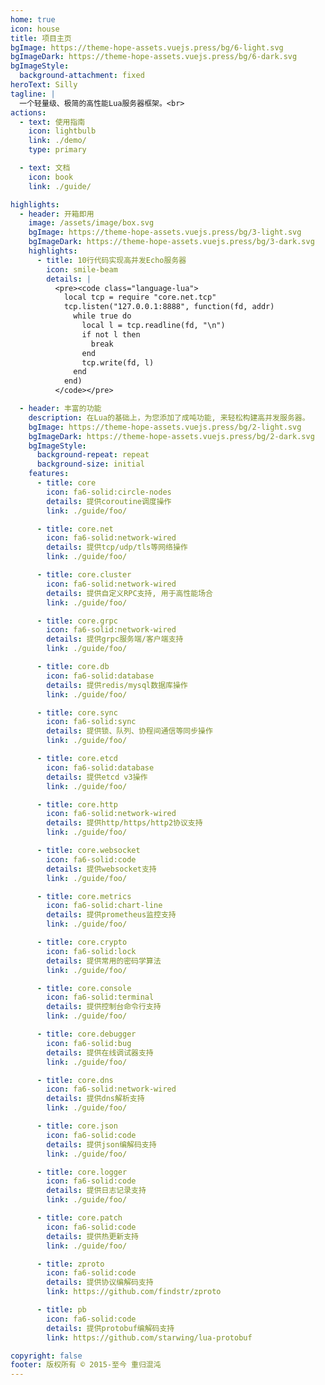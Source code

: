 ```yaml
---
home: true
icon: house
title: 项目主页
bgImage: https://theme-hope-assets.vuejs.press/bg/6-light.svg
bgImageDark: https://theme-hope-assets.vuejs.press/bg/6-dark.svg
bgImageStyle:
  background-attachment: fixed
heroText: Silly
tagline: |
  一个轻量级、极简的高性能Lua服务器框架。<br>
actions:
  - text: 使用指南
    icon: lightbulb
    link: ./demo/
    type: primary

  - text: 文档
    icon: book
    link: ./guide/

highlights:
  - header: 开箱即用
    image: /assets/image/box.svg
    bgImage: https://theme-hope-assets.vuejs.press/bg/3-light.svg
    bgImageDark: https://theme-hope-assets.vuejs.press/bg/3-dark.svg
    highlights:
      - title: 10行代码实现高并发Echo服务器
        icon: smile-beam
        details: |
          <pre><code class="language-lua">
            local tcp = require "core.net.tcp"
            tcp.listen("127.0.0.1:8888", function(fd, addr)
              while true do
                local l = tcp.readline(fd, "\n")
                if not l then
                  break
                end
                tcp.write(fd, l)
              end
            end)
          </code></pre>

  - header: 丰富的功能
    description: 在Lua的基础上，为您添加了成吨功能, 来轻松构建高并发服务器。
    bgImage: https://theme-hope-assets.vuejs.press/bg/2-light.svg
    bgImageDark: https://theme-hope-assets.vuejs.press/bg/2-dark.svg
    bgImageStyle:
      background-repeat: repeat
      background-size: initial
    features:
      - title: core
        icon: fa6-solid:circle-nodes
        details: 提供coroutine调度操作
        link: ./guide/foo/

      - title: core.net
        icon: fa6-solid:network-wired
        details: 提供tcp/udp/tls等网络操作
        link: ./guide/foo/

      - title: core.cluster
        icon: fa6-solid:network-wired
        details: 提供自定义RPC支持, 用于高性能场合
        link: ./guide/foo/

      - title: core.grpc
        icon: fa6-solid:network-wired
        details: 提供grpc服务端/客户端支持
        link: ./guide/foo/

      - title: core.db
        icon: fa6-solid:database
        details: 提供redis/mysql数据库操作
        link: ./guide/foo/

      - title: core.sync
        icon: fa6-solid:sync
        details: 提供锁、队列、协程间通信等同步操作
        link: ./guide/foo/

      - title: core.etcd
        icon: fa6-solid:database
        details: 提供etcd v3操作
        link: ./guide/foo/

      - title: core.http
        icon: fa6-solid:network-wired
        details: 提供http/https/http2协议支持
        link: ./guide/foo/

      - title: core.websocket
        icon: fa6-solid:code
        details: 提供websocket支持
        link: ./guide/foo/

      - title: core.metrics
        icon: fa6-solid:chart-line
        details: 提供prometheus监控支持
        link: ./guide/foo/

      - title: core.crypto
        icon: fa6-solid:lock
        details: 提供常用的密码学算法
        link: ./guide/foo/

      - title: core.console
        icon: fa6-solid:terminal
        details: 提供控制台命令行支持
        link: ./guide/foo/

      - title: core.debugger
        icon: fa6-solid:bug
        details: 提供在线调试器支持
        link: ./guide/foo/

      - title: core.dns
        icon: fa6-solid:network-wired
        details: 提供dns解析支持
        link: ./guide/foo/

      - title: core.json
        icon: fa6-solid:code
        details: 提供json编解码支持
        link: ./guide/foo/

      - title: core.logger
        icon: fa6-solid:code
        details: 提供日志记录支持
        link: ./guide/foo/

      - title: core.patch
        icon: fa6-solid:code
        details: 提供热更新支持
        link: ./guide/foo/

      - title: zproto
        icon: fa6-solid:code
        details: 提供协议编解码支持
        link: https://github.com/findstr/zproto

      - title: pb
        icon: fa6-solid:code
        details: 提供protobuf编解码支持
        link: https://github.com/starwing/lua-protobuf

copyright: false
footer: 版权所有 © 2015-至今 重归混沌
---
```

